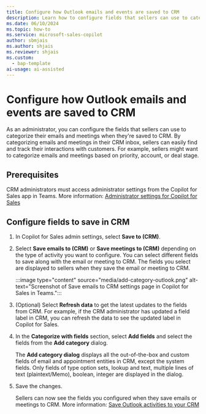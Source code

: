 ```yaml
---
title: Configure how Outlook emails and events are saved to CRM
description: Learn how to configure fields that sellers can use to categorize emails and meetings in CRM using Microsoft Copilot for Sales in Outlook.
ms.date: 06/10/2024
ms.topic: how-to
ms.service: microsoft-sales-copilot
author: sbmjais
ms.author: shjais
ms.reviewer: shjais
ms.custom:
  - bap-template
ai-usage: ai-assisted
---
```


# Configure how Outlook emails and events are saved to CRM

As an administrator, you can configure the fields that sellers can use to categorize their emails and meetings when they're saved to CRM. By categorizing emails and meetings in their CRM inbox, sellers can easily find and track their interactions with customers. For example, sellers might want to categorize emails and meetings based on priority, account, or deal stage. 

## Prerequisites

CRM administrators must access administrator settings from the Copilot for Sales app in Teams. More information: [Administrator settings for Copilot for Sales](administrator-settings-for-viva-sales.md)

## Configure fields to save in CRM

1. In Copilot for Sales admin settings, select **Save to (CRM)**.

1. Select **Save emails to (CRM)** or **Save meetings to (CRM)** depending on the type of activity you want to configure.
   You can select different fields to save along with the email or meeting to CRM. The fields you select are displayed to sellers when they save the email or meeting to CRM.

    :::image type="content" source="media/add-category-outlook.png" alt-text="Screenshot of Save emails to CRM settings page in Copilot for Sales in Teams.":::

1. (Optional) Select **Refresh data** to get the latest updates to the fields from CRM. For example, if the CRM administrator has updated a field label in CRM, you can refresh the data to see the updated label in Copilot for Sales.

1. In the **Categorize with fields** section, select **Add fields** and select the fields from the **Add category** dialog.

   The **Add category dialog** displays all the out-of-the-box and custom fields of email and appointment entities in CRM, except the system fields. Only fields of type option sets, lookup and text, multiple lines of text (plaintext/Memo), boolean, integer are displayed in the dialog.

1. Save the changes.

   Sellers can now see the fields you configured when they save emails or meetings to CRM. More information: [Save Outlook activities to your CRM](save-outlook-activities-crm.md)

